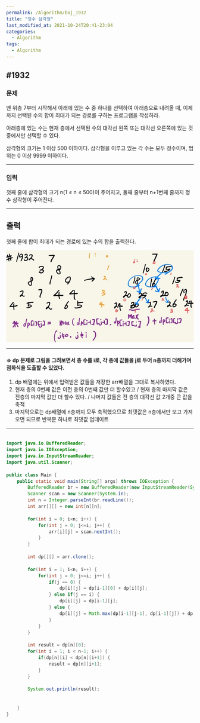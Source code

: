 ```yaml
---
permalink: /Algorithm/boj_1932
title: "정수 삼각형"
last_modified_at: 2021-10-24T20:41-23:04
categories:
  - Algorithm
tags:
  - Algorithm
---
```


## #1932

### 문제

맨 위층 7부터 시작해서 아래에 있는 수 중 하나를 선택하여 아래층으로 내려올 때, 이제까지 선택된 수의 합이 최대가 되는 경로를 구하는 프로그램을 작성하라.

아래층에 있는 수는 현재 층에서 선택된 수의 대각선 왼쪽 또는 대각선 오른쪽에 있는 것 중에서만 선택할 수 있다.

삼각형의 크기는 1 이상 500 이하이다. 삼각형을 이루고 있는 각 수는 모두 정수이며, 범위는 0 이상 9999 이하이다.

---

### 입력

첫째 줄에 삼각형의 크기 n(1 ≤ n ≤ 500)이 주어지고, 둘째 줄부터 n+1번째 줄까지 정수 삼각형이 주어진다.

---

## 출력

첫째 줄에 합이 최대가 되는 경로에 있는 수의 합을 출력한다.

![1932](/assets/image/algo/1932.jpg)

---

#### => dp 문제로 그림을 그려보면서 층 수를 i로, 각 층에 값들을 j로 두어 n층까지 더해가며 점화식을 도출할 수 있었다.

1. dp 배열에는 위에서 입력받은 값들을 저장한 arr배열을 그대로 복사하였다.
2. 현재 층의 0번째 값은 이전 층의 0번째 값만 더 할수있고 / 현재 층의 마지막 값은 전층의 마지막 값만 더 할수 있다. / 나머지 값들은 전 층의 대각선 값 2개중 큰 값을 축적
3. 마지막으로는 dp배열에 n층까지 모두 축적했으므로 최댓값은 n층에서만 보고 가져오면 되므로 반복문 하나로 최댓값 업데이트

---

```java

import java.io.BufferedReader;
import java.io.IOException;
import java.io.InputStreamReader;
import java.util.Scanner;

public class Main {
    public static void main(String[] args) throws IOException {
        BufferedReader br = new BufferedReader(new InputStreamReader(System.in));
        Scanner scan = new Scanner(System.in);
        int n = Integer.parseInt(br.readLine());
        int arr[][] = new int[n][n];

        for(int i = 0; i<n; i++) {
            for(int j = 0; j<=i; j++) {
                arr[i][j] = scan.nextInt();
            }
        }

        int dp[][] = arr.clone();

        for(int i = 1; i<n; i++) {
            for(int j = 0; j<=i; j++) {
                if(j == 0) {
                    dp[i][j] = dp[i-1][0] + dp[i][j];
                } else if(j == i) {
                    dp[i][j] = dp[i-1][j];
                } else {
                    dp[i][j] = Math.max(dp[i-1][j-1], dp[i-1][j]) + dp[i][j];
                }
            }
        }

        int result = dp[n][0];
        for(int i = 1; i < n-1; i++) {
            if(dp[n][i] < dp[n][i+1]) {
                result = dp[n][i+1];
            }
        }

        System.out.println(result);


    }
}
```
